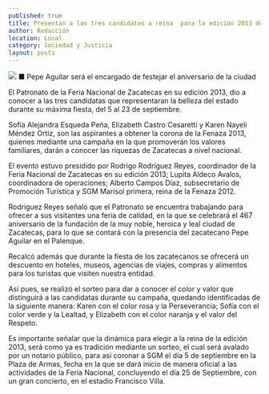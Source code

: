 ```yaml
---
published: true
title: Presentan a las tres candidatas a reina  para la edición 2013 de la Fenaza
author: Redacción
location: Local
category: Sociedad y Justicia
layout: posts
---
```


![](http://i.imgur.com/LBkt6BPm.jpg)
■ Pepe Aguilar será el encargado de festejar el aniversario de la ciudad
	
El Patronato de la Feria Nacional de Zacatecas en su edición 2013, dio a conocer  a las tres candidatas que representaran la belleza del estado durante su máxima fiesta, del 5 al 23 de septiembre.

Sofía Alejandra Esqueda Peña, Elizabeth Castro Cesaretti y Karen Nayeli Méndez Ortiz, son las aspirantes a obtener la corona de la Fenaza 2013, quienes mediante una campaña en la que promoverán los valores familiares, darán a conocer las riquezas de Zacatecas a nivel nacional.

El evento estuvo presidido por Rodrigo Rodríguez Reyes, coordinador de la Feria Nacional de Zacatecas en su edición 2013; Lupita Aldeco Avalos, coordinadora de operaciones; Alberto Campos Díaz, subsecretario de Promoción Turística y SGM Marisol primera, reina de la Fenaza 2012.

Rodríguez Reyes señaló que el Patronato se encuentra trabajando para ofrecer a sus visitantes una feria de calidad, en la que se celebrará el 467 aniversario de la fundación de la muy noble, heroica y leal ciudad de Zacatecas, para lo que se contará con la presencia del zacatecano Pepe Aguilar en el Palenque.

Recalcó además que durante la fiesta de los zacatecanos se ofrecerá un descuento en hoteles, museos, agencias de viajes, compras y alimentos para los turistas que visiten nuestra entidad.

Así pues, se realizó el sorteo para dar a conocer el color y valor que distinguirá a las candidatas durante su campaña, quedando identificadas de la siguiente manera: Karen con el color rosa y la Perseverancia; Sofía con el color verde y la Lealtad, y Elizabeth con el color naranja y el valor del Respeto. 

Es importante señalar que la dinámica para elegir a la reina de la edición 2013, será como ya es tradición mediante un sorteo, el cual será avalado por un notario público, para así coronar a SGM el día 5 de septiembre en la Plaza de Armas, fecha en la que se dará inicio de manera oficial a las actividades de la Feria Nacional, concluyendo el día 25 de Septiembre, con un gran concierto, en el estadio Francisco Villa.
